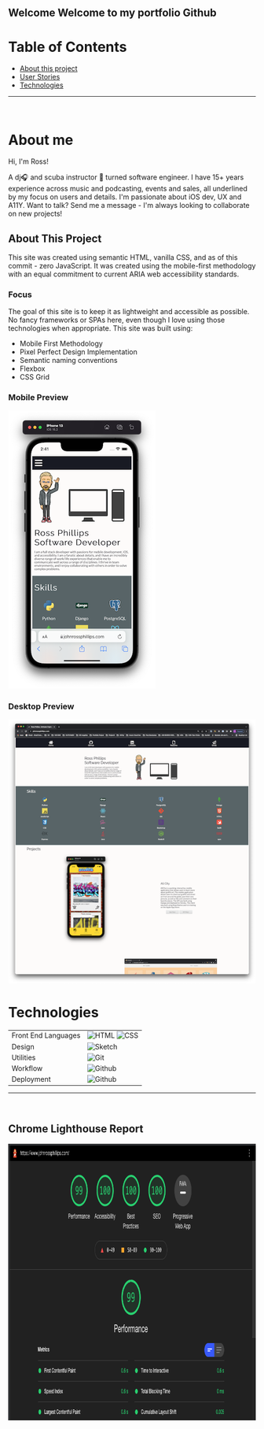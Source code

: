 ## Welcome Welcome to my portfolio Github

# Table of Contents

- [About this project](#about)
- [User Stories](#userstories)
- [Technologies](#technologies)

<hr />
<br />

# About me <a name="about"></a>

Hi, I'm Ross! <br/>

A dj🎧 and scuba instructor 🤿 turned software engineer. I have 15+ years experience across music and podcasting, events and sales, all underlined by my focus on users and details. I'm passionate about iOS dev, UX and A11Y. Want to talk? Send me a message - I'm always looking to collaborate on new projects!

## About This Project

This site was created using semantic HTML, vanilla CSS, and
as of this commit - zero JavaScript. It was created using the mobile-first
methodology with an equal commitment to current ARIA web accessibility standards.

### Focus

The goal of this site is to keep it as lightweight and accessible as possible. No fancy frameworks or SPAs here, even though I love using those technologies when appropriate. This site was built using:

- Mobile First Methodology
- Pixel Perfect Design Implementation
- Semantic naming conventions
- Flexbox
- CSS Grid

### Mobile Preview

![Mobile Gif](https://github.com/CrowdedAstronaut/ross-phillips-portfolio/raw/main/images/ross-phillips-portfolio-mobile.png)

### Desktop Preview

![Desktop Preview](https://github.com/CrowdedAstronaut/ross-phillips-portfolio/raw/main/images/ross-phillips-portfolio-desktop.png)
</br>

# Technologies <a name="technologies"></a>

<table>
  <tbody>
    <tr>
      <td>Front End Languages</td>
      <td>
        <img alt="HTML" src="https://img.shields.io/badge/html5%20-%23E34F26.svg?&style=for-the-badge&logo=html5&logoColor=white" />
        <img alt="CSS" src="https://img.shields.io/badge/css3%20-%231572B6.svg?&style=for-the-badge&logo=css3&logoColor=white" />
      </td>
    </tr>
   <tr>
      <td>Design</td>
      <td>
        <img alt="Sketch" src="https://img.shields.io/badge/Figma-F24E1E?style=for-the-badge&logo=figma&logoColor=white" />
      </td>
    </tr>
    <tr>
      <td>Utilities</td>
      <td>
        <img alt="Git" src="https://img.shields.io/badge/Git-F05032?style=for-the-badge&logo=git&logoColor=white" />
      </td>
    </tr>
     <tr>
      <td>Workflow</td>
      <td>
        <img alt="Github" src="https://img.shields.io/badge/GitHub-100000?style=for-the-badge&logo=github&logoColor=white"/>
      </td>
    </tr>
    <tr>
      <td>Deployment</td>
      <td>
          <img alt="Github" src="https://img.shields.io/badge/GitHub-100000?style=for-the-badge&logo=github&logoColor=white"/>
      </td>
    </tr>
  </tbody>
</table>

<hr />
<br />

## Chrome Lighthouse Report

<img
        src="https://raw.githubusercontent.com/CrowdedAstronaut/ross-phillips-portfolio/main/images/ross-phillips-portfolio-lighthouse-desktop.png"
        alt="chrome lighthouse report"
        width="925"
        height="562"
      />
